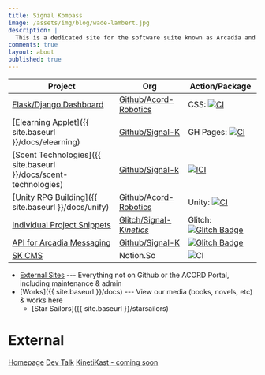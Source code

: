 ```yaml
---
title: Signal Kompass
image: /assets/img/blog/wade-lambert.jpg
description: |
  This is a dedicated site for the software suite known as Arcadia and more.
comments: true
layout: about
published: true
---
```


<script src="https://api.memberstack.io/static/memberstack.js?custom" data-memberstack-id="364dc741601f8ed38c797805d5e24ef4"> </script> 

| Project | Org | Action/Package |
|---|---|---|
| [Flask/Django Dashboard](https://acord.software/account) | [Github/Acord-Robotics](https://github.com/acord-robotics) | CSS: [![CI](https://github.com/acord-robotics/argon-dashboard-flask/workflows/CI/badge.svg)](https://github.com/acord-robotics/datascience) |
| [Elearning Applet]({{ site.baseurl }}/docs/elearning) | [Github/Signal-K](https://github.com/signal-k/elearning) | GH Pages: [![CI](https://img.shields.io/github/checks-status/signal-k/elearning/c0976aaf396161be244ffed50ba5489d1a2d5667?style=flat-square)](https://github.com/Signal-K/elearning/runs/1932367309) |
| [Scent Technologies]({{ site.baseurl }}/docs/scent-technologies) | [Github/Signal-k](https://github.com/signal-k/) | [![!CI](https://github.com/acord-robotics/argon-dashboard-flask/workflows/CI/badge.svg)](https://signal-kinetics.atlassian.net/jira/software/projects/DSP/boards/5/backlog?selectedIssue=DSP-18) |
| [Unity RPG Building]({{ site.baseurl }}/docs/unify) | [Github/Acord-Robotics](https://github.com/acord-robotics/unity-intro) | Unity: [![CI](https://img.shields.io/github/checks-status/signal-k/elearning/c0976aaf396161be244ffed50ba5489d1a2d5667?style=flat-square)](https://github.com/acord-robotics/stellarios/commits/gh-pages/compass.md) |
| [Individual Project Snippets](https://larbuckle.glitch.me) | [Glitch/Signal-K*inetics*](https://glitch.com/@signal-kinetics) | <!--src="https://glitch.com/embed/#!/embed/larbuckle?path=index.html&previewSize=0"--> Glitch: [![Glitch Badge](https://badge.glitch.me/larbuckle)](https://glitch.com/@signal-kinetics) |
| [API for Arcadia Messaging](https://www.notion.so/skinetics/Slack-API-5cbe02421423410ca4a1c2f731df56e2) | [Github/Signal-K](http://github.com/signal-k) | [![Glitch Badge](https://badge.glitch.me/larbuckle)](https://github.com/Signal-K/flask1/commit/8ab5cb34c3ad278ff6bbdeaf1309c95c9cd4e906) |
| [SK CMS](https://notions-puce.vercel.app) | Notion.So | ![CI](https://github.com/acord-robotics/argon-dashboard-flask/workflows/CI/badge.svg) |

* [External Sites](#external) --- Everything not on Github or the ACORD Portal, including maintenance & admin
* [Works]({{ site.baseurl }}/docs) --- View our media (books, novels, etc) & works here
	* [Star Sailors]({{ site.baseurl }}/starsailors)

<!--need to update runs so it links to the most recent action run, also readmes need to be in the docs! Links to repos in the docs pages 


* [Works]({{ site.baseurl }}/docs) --- View our media (books, novels, etc) & works here
	* [Star Sailors]({{ site.baseurl }}/starsailors)



View the rest of the compass here: ['Compass'](https://github.com/acord-robotics/stellarios/commits/gh-pages/compass.md)

<iframe src="http://i.simmer.io/@Gizmotronn/stellarios-star-sailors" style="width:960px;height:600px"></iframe>
# Roleplay
![[](https://img.shields.io/badge/The%20Midgard-Files-brightgreen?style=for-the-badge&logo=visual-studio-code)](https://www.notion.so/skinetics/Role-Play-f01190d8fbfd47a4ba1215dc745a9612) --- Head to the Midgardia city archives

[Captain's Logs]({{ site.baseurl }}/captainslogs) --- Little snippets of the "capt'n" on his journey across the stars, inspired by No Man's Sky, Pixel Starships & Savy Soda

<iframe height="265" style="width: 100%;" scrolling="no" title="Solar System Explorer in CSS only" src="https://codepen.io/jcoulterdesign/embed/ZxXbeP?height=265&theme-id=dark&default-tab=result" frameborder="no" allowtransparency="true" allowfullscreen="true">
  See the Pen <a href='https://codepen.io/jcoulterdesign/pen/ZxXbeP'>Solar System Explorer in CSS only</a> by Jamie Coulter
  (<a href='https://codepen.io/jcoulterdesign'>@jcoulterdesign</a>) on <a href='https://codepen.io'>CodePen</a>.
</iframe>

## Citizen Science | Arcadia
Information & resources for the citizen science aspect of Arcadia (our game service)

* [NASA API HTTP Request](https://www.notion.so/skinetics/NASA-API-HTTP-Request-51d843d2d8954138a167da60fc215eed)
* [Roleplay](#roleplay)


{% include utterances.html %}

{% include jointcomments.html %}-->

# External
[Homepage](https://acord.software)
[Dev Talk](https://devlog.acord.software)
[KinetiKast - coming soon](https://kinetikast.co)
